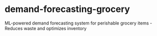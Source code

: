 # demand-forecasting-grocery
ML-powered demand forecasting system for perishable grocery items - Reduces waste and optimizes inventory
